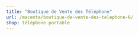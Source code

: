 ```yaml
---
title: "Boutique de Vente des Téléphone"
url: /macenta/boutique-de-vente-des-telephone-6/
shop: téléphone portable
---
```


